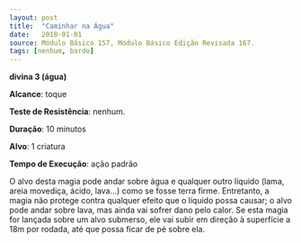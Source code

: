 ```yaml
---
layout: post
title:  "Caminhar na Água"
date:   2018-01-01
source: Módulo Básico 157, Módulo Básico Edição Revisada 167.
tags: [nenhum, bardo]
---
```


**divina 3 (água)**

**Alcance**: toque

**Teste de Resistência**: nenhum.

**Duração**: 10 minutos

**Alvo**: 1 criatura

**Tempo de Execução**: ação padrão

O alvo desta magia pode andar sobre água e qualquer outro líquido (lama, areia movediça, ácido, lava...) como se fosse terra firme. Entretanto, a magia não protege contra qualquer efeito que o líquido possa causar; o alvo pode andar sobre lava, mas ainda vai sofrer dano pelo calor.
Se esta magia for lançada sobre um alvo submerso, ele vai subir em direção à superfície a 18m por rodada, até que possa ficar de pé sobre ela.
